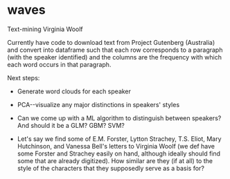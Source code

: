 # waves
Text-mining Virginia Woolf

Currently have code to download text from Project Gutenberg (Australia) and convert into dataframe such that each row corresponds to a paragraph (with the speaker identified) and the columns are the frequency with which each word occurs in that paragraph.

Next steps:

* Generate word clouds for each speaker

* PCA--visualize any major distinctions in speakers' styles

* Can we come up with a ML algorithm to distinguish between speakers? And should it be a GLM? GBM? SVM? 

* Let's say we find some of E.M. Forster, Lytton Strachey, T.S. Eliot, Mary Hutchinson, and Vanessa Bell's letters to Virginia Woolf (we def have some Forster and Strachey easily on hand, although ideally should find some that are already digitized). How similar are they (if at all) to the style of the characters that they supposedly serve as a basis for?